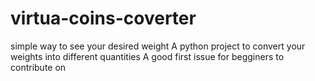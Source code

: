 # virtua-coins-coverter
simple way to see your desired weight
A python project to convert your weights into different quantities
A good first issue for begginers to contribute on
